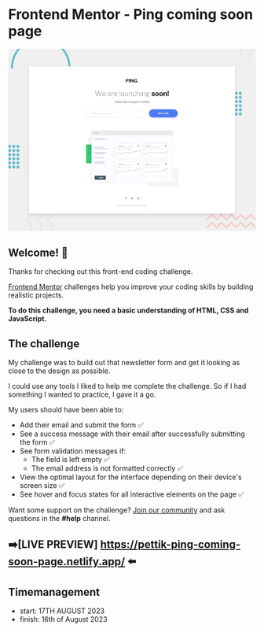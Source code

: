 

# Frontend Mentor - Ping coming soon page

![Design preview for the Ping coming soon page coding challenge](./design/desktop-preview.jpg)

## Welcome! 👋

Thanks for checking out this front-end coding challenge.

[Frontend Mentor](https://www.frontendmentor.io) challenges help you improve your coding skills by building realistic projects.

**To do this challenge, you need a basic understanding of HTML, CSS and JavaScript.**

## The challenge

My challenge was to build out that newsletter form and get it looking as close to the design as possible.

I could use any tools I liked to help me complete the challenge. So if I had something I wanted to practice, I gave it a go.

My users should have been able to:

- Add their email and submit the form ✅
- See a success message with their email after successfully submitting the form ✅
- See form validation messages if:
  - The field is left empty ✅
  - The email address is not formatted correctly ✅
- View the optimal layout for the interface depending on their device's screen size ✅
- See hover and focus states for all interactive elements on the page ✅

Want some support on the challenge? [Join our community](https://www.frontendmentor.io/community) and ask questions in the **#help** channel.

## ➡️[LIVE PREVIEW] https://pettik-ping-coming-soon-page.netlify.app/ ⬅️

## Timemanagement
- start: 17TH AUGUST 2023 
- finish: 16th of August 2023
